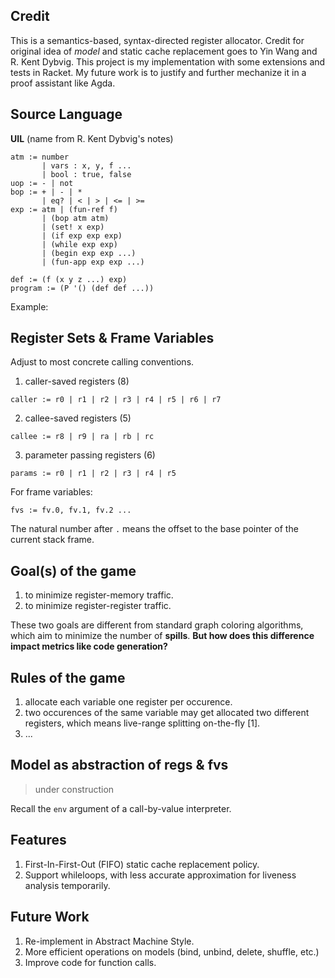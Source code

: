 ## Credit

This is a semantics-based, syntax-directed register allocator. Credit for original idea of *model* and static cache replacement goes to Yin Wang and R. Kent Dybvig.
This project is my implementation with some extensions and tests in Racket. My future work is to justify and further mechanize it in a proof assistant like Agda.


## Source Language

**UIL** (name from R. Kent Dybvig's notes)

```
atm := number
       | vars : x, y, f ... 
       | bool : true, false
uop := - | not
bop := + | - | *
       | eq? | < | > | <= | >= 
exp := atm | (fun-ref f)
       | (bop atm atm)
       | (set! x exp)
       | (if exp exp exp)
       | (while exp exp)
       | (begin exp exp ...)
       | (fun-app exp exp ...)

def := (f (x y z ...) exp)
program := (P '() (def def ...))
```

Example:

## Register Sets & Frame Variables

Adjust to most concrete calling conventions.

1. caller-saved registers (8)
```
caller := r0 | r1 | r2 | r3 | r4 | r5 | r6 | r7
```
2. callee-saved registers (5)
```
callee := r8 | r9 | ra | rb | rc
```
3. parameter passing registers (6)
```
params := r0 | r1 | r2 | r3 | r4 | r5
```

For frame variables:
```
fvs := fv.0, fv.1, fv.2 ...
```
The natural number after `.` means the offset to the base pointer of the current stack frame.

## Goal(s) of the game

1. to minimize register-memory traffic.
2. to minimize register-register traffic.

These two goals are different from standard graph coloring algorithms, which aim to minimize the number of **spills**.
**But how does this difference impact metrics like code generation?**

## Rules of the game

1. allocate each variable one register per occurence.
2. two occurences of the same variable may get allocated two different registers, which means live-range splitting on-the-fly [1].
3. ...


## Model as abstraction of regs & fvs

> under construction

Recall the `env` argument of a call-by-value interpreter.


## Features

1. First-In-First-Out (FIFO) static cache replacement policy.
2. Support whileloops, with less accurate approximation for liveness analysis temporarily.


## Future Work

1. Re-implement in Abstract Machine Style.
2. More efficient operations on models (bind, unbind, delete, shuffle, etc.)
3. Improve code for function calls.
